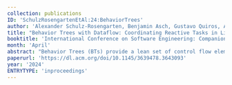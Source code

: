 ```yaml
---
collection: publications
ID: 'SchulzRosengartenEtAl:24:BehaviorTrees'
author: 'Alexander Schulz-Rosengarten, Benjamin Asch, Gustavo Quiros, Akash Ahmad, Marten Lohstroh, Ankit Shukla, Malte Clement, Edward A. Lee, and Reinhard von Hanxleden'
title: "Behavior Trees with Dataflow: Coordinating Reactive Tasks in Lingua Franca"
booktitle: 'International Conference on Software Engineering: Companion Proceedings (ICSE-Companion)'
month: 'April'
abstract: "Behavior Trees (BTs) provide a lean set of control flow elements that are easily composable in a modular tree structure. They are well established for modeling the high-level behavior of non-player characters in computer games and recently gained popularity in other areas such as industrial automation. While BTs nicely express control, data handling aspects so far must be provided separately, e. g. in the form of blackboards. This may hamper reusability and can be a source of nondeterminism. We here propose a dataflow extension to BTs that explicitly models data relations and communication. We realize and validate that approach in the recently introduced polyglot coordination language Lingua Franca (LF)."
paperurl: 'https://dl.acm.org/doi/10.1145/3639478.3643093'
year: '2024'
ENTRYTYPE: 'inproceedings'
---
```


